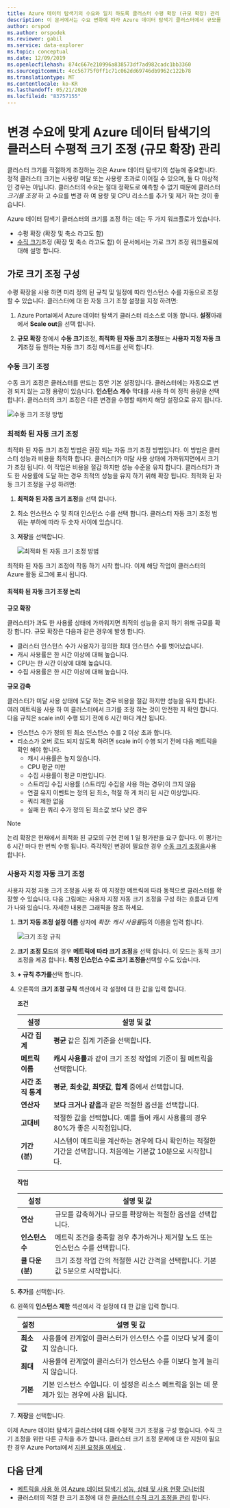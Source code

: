 ```yaml
---
title: Azure 데이터 탐색기의 수요와 일치 하도록 클러스터 수평 확장 (규모 확장) 관리
description: 이 문서에서는 수요 변화에 따라 Azure 데이터 탐색기 클러스터에서 규모를 확장 하 고 확장 하는 단계를 설명 합니다.
author: orspod
ms.author: orspodek
ms.reviewer: gabil
ms.service: data-explorer
ms.topic: conceptual
ms.date: 12/09/2019
ms.openlocfilehash: 874c667e210996a838573df7ad982cadc1bb3360
ms.sourcegitcommit: 4cc56775f0ff1c71c062dd69746db9962c122b78
ms.translationtype: MT
ms.contentlocale: ko-KR
ms.lasthandoff: 05/21/2020
ms.locfileid: "83757155"
---
```

# <a name="manage-cluster-horizontal-scaling-scale-out-in-azure-data-explorer-to-accommodate-changing-demand"></a>변경 수요에 맞게 Azure 데이터 탐색기의 클러스터 수평적 크기 조정 (규모 확장) 관리

클러스터 크기를 적절하게 조정하는 것은 Azure 데이터 탐색기의 성능에 중요합니다. 정적 클러스터 크기는 사용량 미달 또는 사용량 초과로 이어질 수 있으며, 둘 다 이상적인 경우는 아닙니다. 클러스터의 수요는 절대 정확도로 예측할 수 없기 때문에 클러스터 *크기를 조정* 하 고 수요를 변경 하 여 용량 및 CPU 리소스를 추가 및 제거 하는 것이 좋습니다. 

Azure 데이터 탐색기 클러스터의 크기를 조정 하는 데는 두 가지 워크플로가 있습니다. 
* 수평 확장 (확장 및 축소 라고도 함)
* [수직 크기](manage-cluster-vertical-scaling.md)조정 (확장 및 축소 라고도 함)
이 문서에서는 가로 크기 조정 워크플로에 대해 설명 합니다.

## <a name="configure-horizontal-scaling"></a>가로 크기 조정 구성

수평 확장을 사용 하면 미리 정의 된 규칙 및 일정에 따라 인스턴스 수를 자동으로 조정할 수 있습니다. 클러스터에 대 한 자동 크기 조정 설정을 지정 하려면:

1. Azure Portal에서 Azure 데이터 탐색기 클러스터 리소스로 이동 합니다. **설정**아래에서 **Scale out**을 선택 합니다. 

2. **규모 확장** 창에서 **수동 크기**조정, **최적화 된 자동 크기 조정**또는 **사용자 지정 자동 크기**조정 등 원하는 자동 크기 조정 메서드를 선택 합니다.

### <a name="manual-scale"></a>수동 크기 조정

수동 크기 조정은 클러스터를 만드는 동안 기본 설정입니다. 클러스터에는 자동으로 변경 되지 않는 고정 용량이 있습니다. **인스턴스 개수** 막대를 사용 하 여 정적 용량을 선택 합니다. 클러스터의 크기 조정은 다른 변경을 수행할 때까지 해당 설정으로 유지 됩니다.

   ![수동 크기 조정 방법](media/manage-cluster-horizontal-scaling/manual-scale-method.png)

### <a name="optimized-autoscale"></a>최적화 된 자동 크기 조정

최적화 된 자동 크기 조정 방법은 권장 되는 자동 크기 조정 방법입니다. 이 방법은 클러스터 성능과 비용을 최적화 합니다. 클러스터가 미달 사용 상태에 가까워지면에서 크기가 조정 됩니다. 이 작업은 비용을 절감 하지만 성능 수준을 유지 합니다. 클러스터가 과도 한 사용률에 도달 하는 경우 최적의 성능을 유지 하기 위해 확장 됩니다. 최적화 된 자동 크기 조정을 구성 하려면:

1. **최적화 된 자동 크기 조정**을 선택 합니다. 

1. 최소 인스턴스 수 및 최대 인스턴스 수를 선택 합니다. 클러스터 자동 크기 조정 범위는 부하에 따라 두 숫자 사이에 있습니다.

1. **저장**을 선택합니다.

   ![최적화 된 자동 크기 조정 방법](media/manage-cluster-horizontal-scaling/optimized-autoscale-method.png)

최적화 된 자동 크기 조정이 작동 하기 시작 합니다. 이제 해당 작업이 클러스터의 Azure 활동 로그에 표시 됩니다.

#### <a name="logic-of-optimized-autoscale"></a>최적화 된 자동 크기 조정 논리 

**규모 확장**

클러스터가 과도 한 사용률 상태에 가까워지면 최적의 성능을 유지 하기 위해 규모를 확장 합니다. 규모 확장은 다음과 같은 경우에 발생 합니다.
* 클러스터 인스턴스 수가 사용자가 정의한 최대 인스턴스 수를 벗어났습니다.
* 캐시 사용률은 한 시간 이상에 대해 높습니다.
* CPU는 한 시간 이상에 대해 높습니다.
* 수집 사용률은 한 시간 이상에 대해 높습니다.


**규모 감축**

클러스터가 미달 사용 상태에 도달 하는 경우 비용을 절감 하지만 성능을 유지 합니다. 여러 메트릭을 사용 하 여 클러스터에서 크기를 조정 하는 것이 안전한 지 확인 합니다. 다음 규칙은 scale in이 수행 되기 전에 6 시간 마다 계산 됩니다.
* 인스턴스 수가 정의 된 최소 인스턴스 수를 2 이상 초과 합니다.
* 리소스가 오버 로드 되지 않도록 하려면 scale in이 수행 되기 전에 다음 메트릭을 확인 해야 합니다. 
    * 캐시 사용률은 높지 않습니다.
    * CPU 평균 미만 
    * 수집 사용률이 평균 미만입니다. 
    * 스트리밍 수집 사용률 (스트리밍 수집을 사용 하는 경우)이 크지 않음
    * 연결 유지 이벤트는 정의 된 최소, 적절 하 게 처리 된 시간 이상입니다.
    * 쿼리 제한 없음 
    * 실패 한 쿼리 수가 정의 된 최소값 보다 낮은 경우

> [!NOTE]
> 논리 확장은 현재에서 최적화 된 규모의 구현 전에 1 일 평가판을 요구 합니다. 이 평가는 6 시간 마다 한 번씩 수행 됩니다. 즉각적인 변경이 필요한 경우 [수동 크기 조정을](#manual-scale)사용 합니다.

### <a name="custom-autoscale"></a>사용자 지정 자동 크기 조정

사용자 지정 자동 크기 조정을 사용 하 여 지정한 메트릭에 따라 동적으로 클러스터를 확장할 수 있습니다. 다음 그림에는 사용자 지정 자동 크기 조정을 구성 하는 흐름과 단계가 나와 있습니다. 자세한 내용은 그래픽을 참조 하세요.

1. **크기 자동 조정 설정 이름** 상자에 *확장: 캐시 사용률*등의 이름을 입력 합니다. 

   ![크기 조정 규칙](media/manage-cluster-horizontal-scaling/custom-autoscale-method.png)

2. **크기 조정 모드**의 경우 **메트릭에 따라 크기 조정**을 선택 합니다. 이 모드는 동적 크기 조정을 제공 합니다. **특정 인스턴스 수로 크기 조정을**선택할 수도 있습니다.

3. **+ 규칙 추가를**선택 합니다.

4. 오른쪽의 **크기 조정 규칙** 섹션에서 각 설정에 대 한 값을 입력 합니다.

    **조건**

    | 설정 | 설명 및 값 |
    | --- | --- |
    | **시간 집계** | **평균** 같은 집계 기준을 선택합니다. |
    | **메트릭 이름** | **캐시 사용률**과 같이 크기 조정 작업의 기준이 될 메트릭을 선택합니다. |
    | **시간 조직 통계** | **평균**, **최솟값**, **최댓값**, **합계** 중에서 선택합니다. |
    | **연산자** | **보다 크거나 같음**과 같은 적절한 옵션을 선택합니다. |
    | **고대비** | 적절한 값을 선택합니다. 예를 들어 캐시 사용률의 경우 80%가 좋은 시작점입니다. |
    | **기간 (분)** | 시스템이 메트릭을 계산하는 경우에 다시 확인하는 적절한 기간을 선택합니다. 처음에는 기본값 10분으로 시작합니다. |
    |  |  |

    **작업**

    | 설정 | 설명 및 값 |
    | --- | --- |
    | **연산** | 규모를 감축하거나 규모를 확장하는 적절한 옵션을 선택합니다. |
    | **인스턴스 수** | 메트릭 조건을 충족할 경우 추가하거나 제거할 노드 또는 인스턴스 수를 선택합니다. |
    | **쿨 다운 (분)** | 크기 조정 작업 간의 적절한 시간 간격을 선택합니다. 기본값 5분으로 시작합니다. |
    |  |  |

5. **추가**를 선택합니다.

6. 왼쪽의 **인스턴스 제한** 섹션에서 각 설정에 대 한 값을 입력 합니다.

    | 설정 | 설명 및 값 |
    | --- | --- |
    | **최소값** | 사용률에 관계없이 클러스터가 인스턴스 수를 이보다 낮게 줄이지 않습니다. |
    | **최대** | 사용률에 관계없이 클러스터가 인스턴스 수를 이보다 높게 늘리지 않습니다. |
    | **기본** | 기본 인스턴스 수입니다. 이 설정은 리소스 메트릭을 읽는 데 문제가 있는 경우에 사용 됩니다. |
    |  |  |

7. **저장**을 선택합니다.

이제 Azure 데이터 탐색기 클러스터에 대해 수평적 크기 조정을 구성 했습니다. 수직 크기 조정을 위한 다른 규칙을 추가 합니다. 클러스터 크기 조정 문제에 대 한 지원이 필요한 경우 Azure Portal에서 [지원 요청을 여세요](https://portal.azure.com/#blade/Microsoft_Azure_Support/HelpAndSupportBlade/overview) .

## <a name="next-steps"></a>다음 단계

* [메트릭을 사용 하 여 Azure 데이터 탐색기 성능, 상태 및 사용 현황 모니터링](using-metrics.md)
* 클러스터의 적절 한 크기 조정에 대 한 [클러스터 수직 크기 조정을 관리](manage-cluster-vertical-scaling.md) 합니다.

